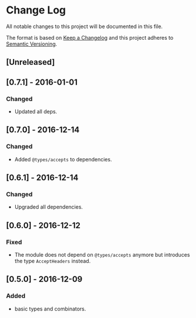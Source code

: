 # Change Log
All notable changes to this project will be documented in this file.

The format is based on [Keep a Changelog](http://keepachangelog.com/) 
and this project adheres to [Semantic Versioning](http://semver.org/).

## [Unreleased]

## [0.7.1] - 2016-01-01
### Changed
- Updated all deps.

## [0.7.0] - 2016-12-14
### Changed
- Added `@types/accepts` to dependencies.

## [0.6.1] - 2016-12-14
### Changed
- Upgraded all dependencies.

## [0.6.0] - 2016-12-12
### Fixed
- The module does not depend on `@types/accepts` anymore but introduces the type `AcceptHeaders` instead.

## [0.5.0] - 2016-12-09
### Added
- basic types and combinators.
